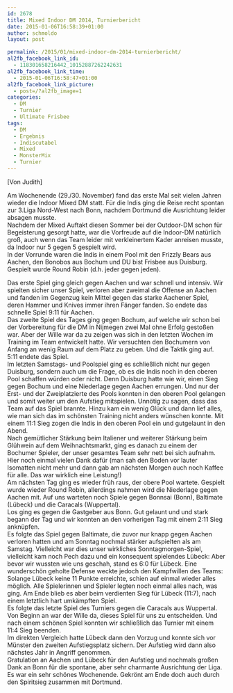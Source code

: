 ```yaml
---
id: 2678
title: Mixed Indoor DM 2014, Turnierbericht
date: 2015-01-06T16:58:39+01:00
author: schmoldo
layout: post

permalink: /2015/01/mixed-indoor-dm-2014-turnierbericht/
al2fb_facebook_link_id:
  - 118301658216442_10152887262242631
al2fb_facebook_link_time:
  - 2015-01-06T16:58:47+01:00
al2fb_facebook_link_picture:
  - post=/?al2fb_image=1
categories:
  - DM
  - Turnier
  - Ultimate Frisbee
tags:
  - DM
  - Ergebnis
  - Indiscutabel
  - Mixed
  - MonsterMix
  - Turnier
---
```

<p style="text-align: justify;">
  [Von Judith]
</p>

Am Wochenende (29./30. November) fand das erste Mal seit vielen Jahren wieder die Indoor Mixed DM statt. Für die Indis ging die Reise recht spontan zur 3.Liga Nord-West nach Bonn, nachdem Dortmund die Ausrichtung leider absagen musste.  
Nachdem der Mixed Auftakt diesen Sommer bei der Outdoor-DM schon für Begeisterung gesorgt hatte, war die Vorfreude auf die Indoor-DM natürlich groß, auch wenn das Team leider mit verkleinertem Kader anreisen musste, da Indoor nur 5 gegen 5 gespielt wird.  
In der Vorrunde waren die Indis in einem Pool mit den Frizzly Bears aus Aachen, den Bonobos aus Bochum und DU bist Frisbee aus Duisburg. Gespielt wurde Round Robin (d.h. jeder gegen jeden).  
<!--more-->

  
Das erste Spiel ging gleich gegen Aachen und war schnell und intensiv. Wir spielten sicher unser Spiel, verloren aber zweimal die Offense an Aachen und fanden im Gegenzug kein Mittel gegen das starke Aachener Spiel, deren Hammer und Knives immer ihren Fänger fanden. So endete das schnelle Spiel 9:11 für Aachen.  
Das zweite Spiel des Tages ging gegen Bochum, auf welche wir schon bei der Vorbereitung für die DM in Nijmegen zwei Mal ohne Erfolg gestoßen war. Aber der Wille war da zu zeigen was sich in den letzten Wochen im Training im Team entwickelt hatte. Wir versuchten den Bochumern von Anfang an wenig Raum auf dem Platz zu geben. Und die Taktik ging auf. 5:11 endete das Spiel.  
Im letzten Samstags- und Poolspiel ging es schließlich nicht nur gegen Duisburg, sondern auch um die Frage, ob es die Indis noch in den oberen Pool schaffen würden oder nicht. Denn Duisburg hatte wie wir, einen Sieg gegen Bochum und eine Niederlage gegen Aachen errungen. Und nur der Erst- und der Zweiplatzierte des Pools konnten in den oberen Pool gelangen und somit weiter um den Aufstieg mitspielen. Unnötig zu sagen, dass das Team auf das Spiel brannte. Hinzu kam ein wenig Glück und dann lief alles, wie man sich das im schönsten Training nicht anders wünschen konnte. Mit einem 11:1 Sieg zogen die Indis in den oberen Pool ein und gutgelaunt in den Abend.  
Nach gemütlicher Stärkung beim Italiener und weiterer Stärkung beim Glühwein auf dem Weihnachtsmarkt, ging es danach zu einem der Bochumer Spieler, der unser gesamtes Team sehr nett bei sich aufnahm. Hier noch einmal vielen Dank dafür (man sah den Boden vor lauter Isomatten nicht mehr und dann gab am nächsten Morgen auch noch Kaffee für alle. Das war wirklich eine Leistung!)  
Am nächsten Tag ging es wieder früh raus, der obere Pool wartete. Gespielt wurde wieder Round Robin, allerdings nahmen wird die Niederlage gegen Aachen mit. Auf uns warteten noch Spiele gegen Bonnsai (Bonn), Baltimate (Lübeck) und die Caracals (Wuppertal).  
Los ging es gegen die Gastgeber aus Bonn. Gut gelaunt und und stark begann der Tag und wir konnten an den vorherigen Tag mit einem 2:11 Sieg anknüpfen.  
Es folgte das Spiel gegen Baltimate, die zuvor nur knapp gegen Aachen verloren hatten und am Sonntag nochmal stärker aufspielten als am Samstag. Vielleicht war dies unser wirkliches Sonntagmorgen-Spiel, vielleicht kam noch Pech dazu und ein konsequent spielendes Lübeck: Aber bevor wir wussten wie uns geschah, stand es 6:0 für Lübeck. Eine wunderschön geholte Defense weckte jedoch den Kampfwillen des Teams: Solange Lübeck keine 11 Punkte erreichte, schien auf einmal wieder alles möglich. Alle Spielerinnen und Spieler legten noch einmal alles nach, was ging. Am Ende blieb es aber beim verdienten Sieg für Lübeck (11:7), nach einem letztlich hart umkämpften Spiel.  
Es folgte das letzte Spiel des Turniers gegen die Caracals aus Wuppertal. Von Beginn an war der Wille da, dieses Spiel für uns zu entscheiden. Und nach einem schönen Spiel konnten wir schließlich das Turnier mit einem 11:4 Sieg beenden.  
Im direkten Vergleich hatte Lübeck dann den Vorzug und konnte sich vor Münster den zweiten Aufstiegsplatz sichern. Der Aufstieg wird dann also nächstes Jahr in Angriff genommen.  
Gratulation an Aachen und Lübeck für den Aufstieg und nochmals großen Dank an Bonn für die spontane, aber sehr charmante Ausrichtung der Liga. Es war ein sehr schönes Wochenende. Gekrönt am Ende doch auch durch den Spiritsieg zusammen mit Dortmund.